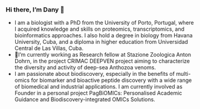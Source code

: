 ### Hi there, I’m Dany 👋
- I am a biologist with a PhD from the University of Porto, Portugal, where I acquired knowledge and skills on proteomics, transcriptomics, and bioinformatics approaches. I also hold a degree in biology from Havana University, Cuba, and a diploma in higher education from Universidad Central de Las Villas, Cuba.
- 🔬I’m currently working as Research fellow at Stazione Zoologica Anton Dohrn, in the project CRIMAC DEEPVEN project aiming to characterize the diversity and activity of deep-sea Anthozoa venoms.
- I am passionate about biodiscovery, especially in the benefits of multi-omics for biomarker and bioactive peptide discovery with a wide range of biomedical and industrial applications. I am currently involved as Founder in a personal project PagBiOMICs: Personalised Academic Guidance and Biodiscovery-integrated OMICs Solutions.
<!--
**danydguezperez/danydguezperez** is a ✨ _special_ ✨ repository because its `README.md` (this file) appears on your GitHub profile.

Here are some ideas to get you started:

- 🔭 I’m currently working on ...
- 🌱 I’m currently learning ...
- 👯 I’m looking to collaborate on ...
- 🤔 I’m looking for help with ...
- 💬 Ask me about ...
- 📫 How to reach me: ...
- 😄 Pronouns: ...
- ⚡ Fun fact: ...
-->
